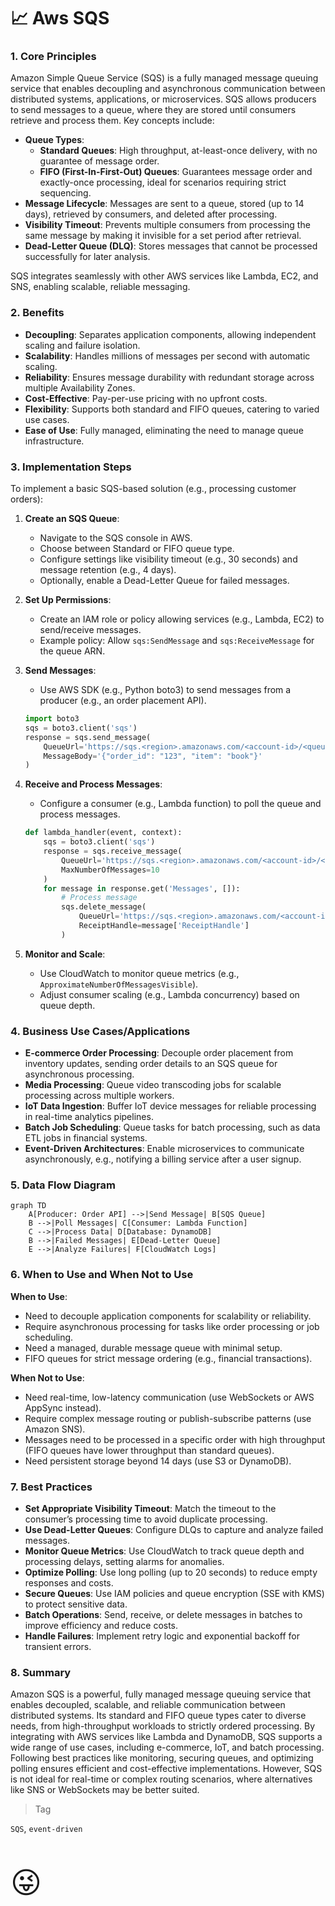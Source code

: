 # 📈 Aws SQS


### 1. Core Principles

Amazon Simple Queue Service (SQS) is a fully managed message queuing service that enables decoupling and asynchronous communication between distributed systems, applications, or microservices. SQS allows producers to send messages to a queue, where they are stored until consumers retrieve and process them. Key concepts include:

* **Queue Types**:
  * **Standard Queues**: High throughput, at-least-once delivery, with no guarantee of message order.
  * **FIFO (First-In-First-Out) Queues**: Guarantees message order and exactly-once processing, ideal for scenarios requiring strict sequencing.
* **Message Lifecycle**: Messages are sent to a queue, stored (up to 14 days), retrieved by consumers, and deleted after processing.
* **Visibility Timeout**: Prevents multiple consumers from processing the same message by making it invisible for a set period after retrieval.
* **Dead-Letter Queue (DLQ)**: Stores messages that cannot be processed successfully for later analysis.

SQS integrates seamlessly with other AWS services like Lambda, EC2, and SNS, enabling scalable, reliable messaging.

### 2. Benefits

* **Decoupling**: Separates application components, allowing independent scaling and failure isolation.
* **Scalability**: Handles millions of messages per second with automatic scaling.
* **Reliability**: Ensures message durability with redundant storage across multiple Availability Zones.
* **Cost-Effective**: Pay-per-use pricing with no upfront costs.
* **Flexibility**: Supports both standard and FIFO queues, catering to varied use cases.
* **Ease of Use**: Fully managed, eliminating the need to manage queue infrastructure.

### 3. Implementation Steps

To implement a basic SQS-based solution (e.g., processing customer orders):

1. **Create an SQS Queue**:
   * Navigate to the SQS console in AWS.
   * Choose between Standard or FIFO queue type.
   * Configure settings like visibility timeout (e.g., 30 seconds) and message retention (e.g., 4 days).
   * Optionally, enable a Dead-Letter Queue for failed messages.
2. **Set Up Permissions**:
   * Create an IAM role or policy allowing services (e.g., Lambda, EC2) to send/receive messages.
   * Example policy: Allow `sqs:SendMessage` and `sqs:ReceiveMessage` for the queue ARN.
3.  **Send Messages**:

    * Use AWS SDK (e.g., Python boto3) to send messages from a producer (e.g., an order placement API).

    ```python
    import boto3
    sqs = boto3.client('sqs')
    response = sqs.send_message(
        QueueUrl='https://sqs.<region>.amazonaws.com/<account-id>/<queue-name>',
        MessageBody='{"order_id": "123", "item": "book"}'
    )
    ```
4.  **Receive and Process Messages**:

    * Configure a consumer (e.g., Lambda function) to poll the queue and process messages.

    ```python
    def lambda_handler(event, context):
        sqs = boto3.client('sqs')
        response = sqs.receive_message(
            QueueUrl='https://sqs.<region>.amazonaws.com/<account-id>/<queue-name>',
            MaxNumberOfMessages=10
        )
        for message in response.get('Messages', []):
            # Process message
            sqs.delete_message(
                QueueUrl='https://sqs.<region>.amazonaws.com/<account-id>/<queue-name>',
                ReceiptHandle=message['ReceiptHandle']
            )
    ```
5. **Monitor and Scale**:
   * Use CloudWatch to monitor queue metrics (e.g., `ApproximateNumberOfMessagesVisible`).
   * Adjust consumer scaling (e.g., Lambda concurrency) based on queue depth.

### 4. Business Use Cases/Applications

* **E-commerce Order Processing**: Decouple order placement from inventory updates, sending order details to an SQS queue for asynchronous processing.
* **Media Processing**: Queue video transcoding jobs for scalable processing across multiple workers.
* **IoT Data Ingestion**: Buffer IoT device messages for reliable processing in real-time analytics pipelines.
* **Batch Job Scheduling**: Queue tasks for batch processing, such as data ETL jobs in financial systems.
* **Event-Driven Architectures**: Enable microservices to communicate asynchronously, e.g., notifying a billing service after a user signup.

### 5. Data Flow Diagram

```mermaid
graph TD
    A[Producer: Order API] -->|Send Message| B[SQS Queue]
    B -->|Poll Messages| C[Consumer: Lambda Function]
    C -->|Process Data| D[Database: DynamoDB]
    B -->|Failed Messages| E[Dead-Letter Queue]
    E -->|Analyze Failures| F[CloudWatch Logs]
```

### 6. When to Use and When Not to Use

**When to Use**:

* Need to decouple application components for scalability or reliability.
* Require asynchronous processing for tasks like order processing or job scheduling.
* Need a managed, durable message queue with minimal setup.
* FIFO queues for strict message ordering (e.g., financial transactions).

**When Not to Use**:

* Need real-time, low-latency communication (use WebSockets or AWS AppSync instead).
* Require complex message routing or publish-subscribe patterns (use Amazon SNS).
* Messages need to be processed in a specific order with high throughput (FIFO queues have lower throughput than standard queues).
* Need persistent storage beyond 14 days (use S3 or DynamoDB).

### 7. Best Practices

* **Set Appropriate Visibility Timeout**: Match the timeout to the consumer’s processing time to avoid duplicate processing.
* **Use Dead-Letter Queues**: Configure DLQs to capture and analyze failed messages.
* **Monitor Queue Metrics**: Use CloudWatch to track queue depth and processing delays, setting alarms for anomalies.
* **Optimize Polling**: Use long polling (up to 20 seconds) to reduce empty responses and costs.
* **Secure Queues**: Use IAM policies and queue encryption (SSE with KMS) to protect sensitive data.
* **Batch Operations**: Send, receive, or delete messages in batches to improve efficiency and reduce costs.
* **Handle Failures**: Implement retry logic and exponential backoff for transient errors.

### 8. Summary

Amazon SQS is a powerful, fully managed message queuing service that enables decoupled, scalable, and reliable communication between distributed systems. Its standard and FIFO queue types cater to diverse needs, from high-throughput workloads to strictly ordered processing. By integrating with AWS services like Lambda and DynamoDB, SQS supports a wide range of use cases, including e-commerce, IoT, and batch processing. Following best practices like monitoring, securing queues, and optimizing polling ensures efficient and cost-effective implementations. However, SQS is not ideal for real-time or complex routing scenarios, where alternatives like SNS or WebSockets may be better suited.

> Tag

`SQS`, `event-driven`

  <p onclick="navigator.clipboard.writeText('&#128540;')"  style="font-size:48px">&#128540;</p>